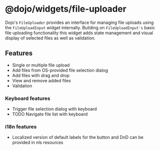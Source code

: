 # @dojo/widgets/file-uploader

Dojo's `FileUploader` provides an interface for managing file uploads using the `FileUploadInput` widget internally.
Building on `FileUploadInput's` basic file uploading functionality this widget adds state management and visual
display of selected files as well as validation.

## Features

- Single or multiple file upload
- Add files from OS-provided file selection dialog
- Add files with drag and drop
- View and remove added files
- Validation

### Keyboard features

- Trigger file selection dialog with keyboard
- TODO Navigate file list with keyboard

### i18n features

- Localized version of default labels for the button and DnD can be provided in nls resources
